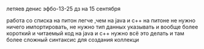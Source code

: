 летяев денис эфбо-13-25 дз на 15 сентября

работа со списка на питон легче ,чем на java и c++
на питоне не нужно ничего импортировать, не нужно тип данных указывать и вообще более короткий и читаемый код
на java и c++ нужно всё это делать и там более сложный синтаксис для создания коллекци
